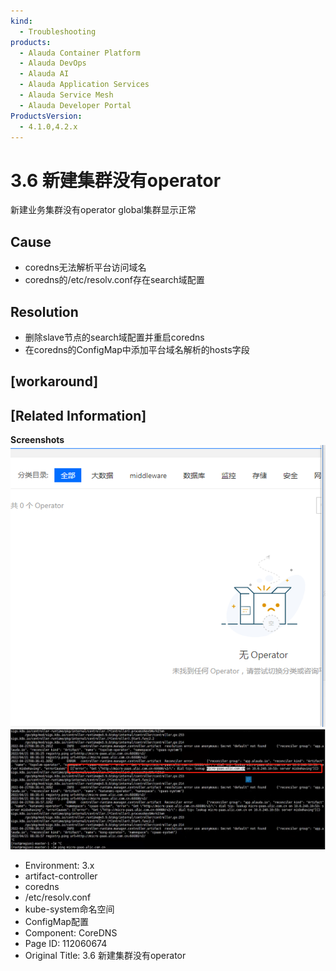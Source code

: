 ```yaml
---
kind:
  - Troubleshooting
products:
  - Alauda Container Platform
  - Alauda DevOps
  - Alauda AI
  - Alauda Application Services
  - Alauda Service Mesh
  - Alauda Developer Portal
ProductsVersion:
  - 4.1.0,4.2.x
---
```

<!-- A type of document that involves encountering a fault, diagnosing it, performing root cause analysis, and providing solutions. -->

# 3.6 新建集群没有operator

新建业务集群没有operator global集群显示正常

## Cause
- coredns无法解析平台访问域名
- coredns的/etc/resolv.conf存在search域配置

## Resolution
- 删除slave节点的search域配置并重启coredns
- 在coredns的ConfigMap中添加平台域名解析的hosts字段

## [workaround]

## [Related Information]
**Screenshots**
![](assets/3-6-xin-jian-ji-qun-mei-you-operator/image2022-4-27_14-16-16.png)
![](assets/3-6-xin-jian-ji-qun-mei-you-operator/image2022-4-27_14-19-36.png)
- Environment: 3.x
- artifact-controller
- coredns
- /etc/resolv.conf
- kube-system命名空间
- ConfigMap配置
- Component: CoreDNS
- Page ID: 112060674
- Original Title: 3.6 新建集群没有operator
